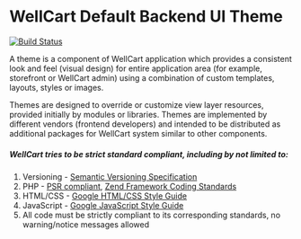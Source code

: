 WellCart Default Backend UI Theme
=================================

[![Build Status](https://travis-ci.org/wellcart/theme-backend-ui.svg)](https://travis-ci.org/wellcart/theme-backend-ui)

A theme is a component of WellCart application which provides a consistent look and feel (visual design) for entire application area (for example, storefront or WellCart admin) using a combination of custom templates, layouts, styles or images.

Themes are designed to override or customize view layer resources, provided initially by modules or libraries. Themes are implemented by different vendors (frontend developers) and intended to be distributed as additional packages for WellCart system similar to other components.

##### WellCart tries to be strict standard compliant, including by not limited to:

1. Versioning - [Semantic Versioning Specification](http://semver.org)
2. PHP - [PSR compliant](https://github.com/php-fig/fig-standards), [Zend Framework Coding Standards](http://framework.zend.com/manual/current/en/ref/coding.standard.html)
3. HTML/CSS - [Google HTML/CSS Style Guide](https://google.github.io/styleguide/htmlcssguide.xml)
4. JavaScript - [Google JavaScript Style Guide](https://google.github.io/styleguide/javascriptguide.xml)
5. All code must be strictly compliant to its corresponding standards, no warning/notice messages allowed